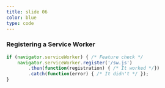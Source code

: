 ```yaml
---
title: slide 06
color: blue
type: code
---
```

### Registering a Service Worker

```javascript
if (navigator.serviceWorker) { /* Feature check */
    navigator.serviceWorker.register('/sw.js')
        .then(function(registration) { /* It worked */})
        .catch(function(error) { /* It didn't */ });
}
```

